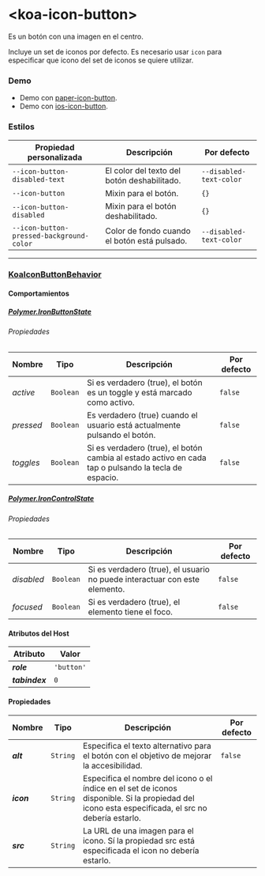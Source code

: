 # &lt;koa-icon-button&gt;

Es un botón con una imagen en el centro.

Incluye un set de iconos por defecto. Es necesario usar `icon` para especificar que icono del set de iconos se quiere utilizar.


### Demo

* Demo con [paper-icon-button](https://elements.polymer-project.org/elements/paper-icon-button?view=demo).
* Demo con [ios-icon-button](https://kingofapp.github.io/ios-icon-button).

### Estilos

Propiedad personalizada | Descripción | Por defecto
----------------|-------------|--------
`--icon-button-disabled-text` | El color del texto del botón deshabilitado. | `--disabled-text-color`
`--icon-button` | Mixin para el botón. | `{}`
`--icon-button-disabled` | Mixin para el botón deshabilitado. | `{}`
`--icon-button-pressed-background-color` | Color de fondo cuando el botón está pulsado. | `--disabled-text-color`

---

### [KoaIconButtonBehavior](https://github.com/KingofApp/koa-behaviors/blob/master/koa-icon-button-behavior.html)

#### Comportamientos

##### [Polymer.IronButtonState](https://elements.polymer-project.org/elements/iron-behaviors?active=Polymer.IronButtonState)

###### Propiedades

Nombre | Tipo | Descripción | Por defecto
-----|------|-------------|--------
*active* | `Boolean` | Si es verdadero (true), el botón es un toggle y está marcado como activo. | `false`
*pressed* | `Boolean` | Es verdadero (true) cuando el usuario está actualmente pulsando el botón. | `false`
*toggles* | `Boolean` | Si es verdadero (true), el botón cambia al estado activo en cada tap o pulsando la tecla de espacio. | `false`

##### [Polymer.IronControlState](https://elements.polymer-project.org/elements/iron-behaviors?active=Polymer.IronControlState)

###### Propiedades

Nombre | Tipo | Descripción | Por defecto
-----|------|-------------|--------
*disabled* | `Boolean` | Si es verdadero (true), el usuario no puede interactuar con este elemento. | `false`
*focused* | `Boolean` | Si es verdadero (true), el elemento tiene el foco. | `false`

#### Atributos del Host

Atributo | Valor
----------|------
***role*** | `'button'`
***tabindex*** | `0`

#### Propiedades

Nombre | Tipo | Descripción | Por defecto
-----|------|-------------|--------
***alt*** | `String` | Especifica el texto alternativo para el botón con el objetivo de mejorar la accesibilidad. | `false`
***icon*** | `String` | Especifica el nombre del icono o el índice en el set de iconos disponible. Si la propiedad del icono esta especificada, el src no debería estarlo. |
***src*** | `String` | La URL de una imagen para el icono. Sí la propiedad src está especificada el icon no debería estarlo. |
